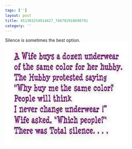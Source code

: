 ```yaml
---
tags: ['']
layout: post
title: 451303254914427_746792918698791
category: ''
---
```

Silence is sometimes the best option.
![451303254914427_746792918698791](/uploads/2014-4-27-451303254914427_746792918698791.jpg)
